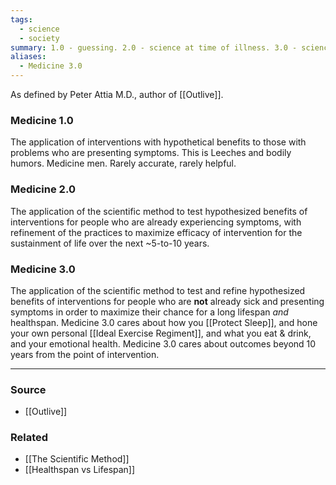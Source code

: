 ```yaml
---
tags:
  - science
  - society
summary: 1.0 - guessing. 2.0 - science at time of illness. 3.0 - science *before* illness.
aliases:
  - Medicine 3.0
---
```


As defined by Peter Attia M.D., author of [[Outlive]].

### Medicine 1.0
The application of interventions with hypothetical benefits to those with problems who are presenting symptoms. This is Leeches and bodily humors. Medicine men. Rarely accurate, rarely helpful.

### Medicine 2.0
The application of the scientific method to test hypothesized benefits of interventions for people who are already experiencing symptoms, with refinement of the practices to maximize efficacy of intervention for the sustainment of life over the next ~5-to-10 years.

### Medicine 3.0
The application of the scientific method to test and refine hypothesized benefits of interventions for people who are **not** already sick and presenting symptoms in order to maximize their chance for a long lifespan *and* healthspan.
Medicine 3.0 cares about how you [[Protect Sleep]], and hone your own personal [[Ideal Exercise Regiment]], and what you eat & drink, and your emotional health. 
Medicine 3.0 cares about outcomes beyond 10 years from the point of intervention.

---
### Source
- [[Outlive]]

### Related
- [[The Scientific Method]]
- [[Healthspan vs Lifespan]]